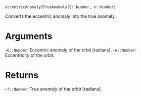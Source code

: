 ```
eccentricAnomaly2TrueAnomaly(E::Number, e::Number)
```

Converts the eccentric anomaly into the true anomaly.

# Arguments

-`E::Number`: Eccentric anomaly of the orbit [radians]. -`e::Number`: Eccentricity of the orbit.

# Returns

-`f::Number`: True anomaly of the orbit [radians].
